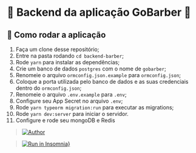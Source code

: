 # 💈 Backend da aplicação GoBarber 💈 

## 🚀 Como rodar a aplicação

1. Faça um clone desse repositório;
2. Entre na pasta rodando `cd backend-barber`;
3. Rode `yarn` para instalar as dependências;
4. Crie um banco de dados `postgres` com o nome de `gobarber`;
5. Renomeie o arquivo `ormconfig.json.example` para `ormconfig.json`;
6. Coloque a porta utilizada pelo banco de dados e as suas credenciais dentro do `ormconfig.json`;
7. Renomeie o arquivo `.env.example` para `.env`;
8. Configure seu App Secret no arquivo `.env`;
9. Rode `yarn typeorm migration:run` para executar as migrations;
10. Rode `yarn dev:server` para iniciar o servidor.
11. Configure e rode seu mongoDB e Redis

> [![Author](https://img.shields.io/badge/author-MatheusGuermandi-1E78F6?style=flat-square)](https://github.com/matheusguermandi)

> [![Run in Insomnia}](https://insomnia.rest/images/run.svg)](https://insomnia.rest/run/?label=GoBarber%20API&uri=https%3A%2F%2Fraw.githubusercontent.com%2Fmatheusguermandi%2Fbackend-gobarber%2Fmaster%2Fexport_insomnia.json%3Ftoken%3DAGUMDXIBG5H2SGIVHDQGT5S67DYR4)
